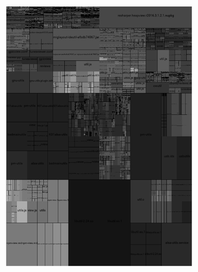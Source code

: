 <p align="center">
  <img src="https://github.com/tyler-conrad/flyeye/raw/master/treemap.png"/>
</p>